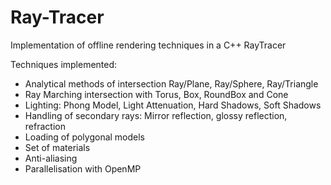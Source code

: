 # Ray-Tracer
Implementation of offline rendering techniques in a C++ RayTracer

Techniques implemented:
- Analytical methods of intersection Ray/Plane, Ray/Sphere, Ray/Triangle
- Ray Marching intersection with Torus, Box, RoundBox and Cone
- Lighting: Phong Model, Light Attenuation, Hard Shadows, Soft Shadows
- Handling of secondary rays: Mirror reflection, glossy reflection, refraction
- Loading of polygonal models
- Set of materials 
- Anti-aliasing
- Parallelisation with OpenMP
